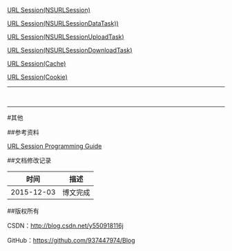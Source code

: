 [URL Session(NSURLSession)](https://github.com/937447974/Blog/blob/master/Swift/URL%20Session(NSURLSession).md)

[URL Session(NSURLSessionDataTask))](https://github.com/937447974/Blog/blob/master/Swift/URL%20Session(NSURLSessionDataTask).md)

[URL Session(NSURLSessionUploadTask)](https://github.com/937447974/Blog/blob/master/Swift/URL%20Session(NSURLSessionUploadTask).md)

[URL Session(NSURLSessionDownloadTask)](https://github.com/937447974/Blog/blob/master/Swift/URL%20Session(NSURLSessionDownloadTask).md)

[URL Session(Cache)](https://github.com/937447974/Blog/blob/master/Swift/URL%20Session(Cache).md)

[URL Session(Cookie)](https://github.com/937447974/Blog/blob/master/Swift/URL%20Session(Cookie).md)

----


&#160;

----------

#其他

##参考资料

[URL Session Programming Guide](https://developer.apple.com/library/ios/documentation/Cocoa/Conceptual/URLLoadingSystem/URLLoadingSystem.html)

##文档修改记录

| 时间 | 描述 |
| ---- | ---- |
| 2015-12-03 | 博文完成 |

##版权所有

CSDN：http://blog.csdn.net/y550918116j

GitHub：https://github.com/937447974/Blog